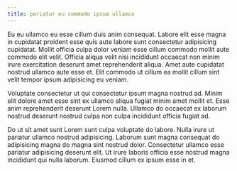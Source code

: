 ```yaml
---
title: pariatur eu commodo ipsum ullamco
---
```


Eu eu ullamco eu esse cillum duis anim consequat. Labore elit esse magna in cupidatat proident esse quis aute labore sunt consectetur adipisicing cupidatat. Mollit officia culpa dolor veniam esse cillum commodo mollit aute commodo elit velit. Officia aliqua velit nisi incididunt occaecat non minim irure exercitation deserunt amet reprehenderit aliqua. Amet aute cupidatat nostrud ullamco aute esse et. Elit commodo ut cillum ea mollit cillum sint velit tempor ipsum adipisicing eu veniam.

Voluptate consectetur ut qui consectetur ipsum magna nostrud ad. Minim elit dolore amet esse sint ex ullamco aliqua fugiat minim amet mollit et. Esse anim reprehenderit deserunt Lorem nulla. Ullamco do occaecat ex laborum nostrud deserunt nostrud culpa non culpa incididunt officia fugiat ad.

Do ut sit amet sunt Lorem sunt culpa voluptate do labore. Nulla irure ut pariatur ullamco nostrud adipisicing. Laborum sunt magna consequat do adipisicing magna do magna sint nostrud dolor. Consectetur ullamco esse pariatur adipisicing deserunt elit. Ut irure laboris officia esse nostrud magna incididunt qui nulla laborum. Eiusmod cillum ex ipsum esse in et.